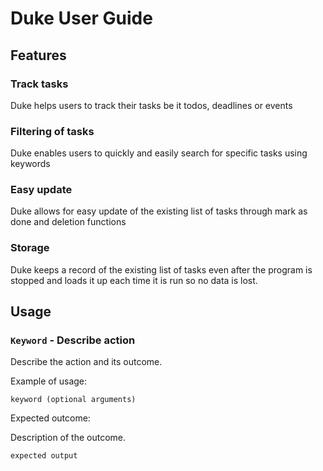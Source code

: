 # Duke User Guide

## Features 

### Track tasks

Duke helps users to track their tasks be it todos, deadlines or events

### Filtering of tasks

Duke enables users to quickly and easily search for specific tasks using keywords

### Easy update

Duke allows for easy update of the existing list of tasks 
through mark as done and deletion functions

### Storage 

Duke keeps a record of the existing list of tasks even after the 
program is stopped and loads it up each time it is run so no data is lost. 


## Usage

### `Keyword` - Describe action

Describe the action and its outcome.

Example of usage: 

`keyword (optional arguments)`

Expected outcome:

Description of the outcome.

```
expected output
```
